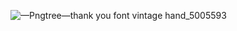 ![—Pngtree—thank you font vintage hand_5005593](https://github.com/user-attachments/assets/9f085306-b35c-4b43-8fca-58338ac97696)
